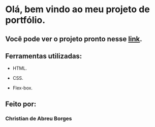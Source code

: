 # Olá, bem vindo ao meu projeto de portfólio.

## Você pode ver o projeto pronto nesse [link](https://portifolio-tpr39y9ux-boorgees.vercel.app/).

## Ferramentas utilizadas:

* HTML.

* CSS.

* Flex-box.

## Feito por:

### Christian de Abreu Borges
